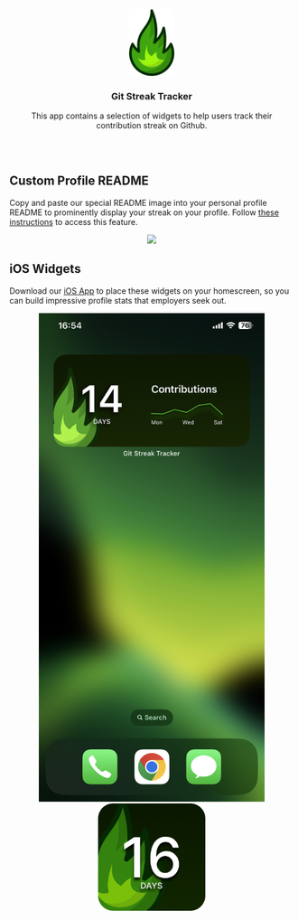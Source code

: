 <div align="center">
  <img src="assets/logo.svg" width="80">
  <h3 align="center">
    Git Streak Tracker
  </h3>
  <p align="center">
    This app contains a selection of widgets to help users track their contribution streak on Github.
  </p>
</div>

</br>

</br>

## Custom Profile README
Copy and paste our special README image into your personal profile README to prominently display your streak on your profile.
Follow [these instructions]() to access this feature.

<p align="center">
  <img src="https://d3frb2mbny706b.cloudfront.net/gibsonbailey" width="600">
</p>

## iOS Widgets
Download our [iOS App]() to place these widgets on your homescreen, so you can build impressive profile stats that employers seek out.

<p align="center">
  <img src="assets/screenshot-large.jpeg" width="400">
  <img src="assets/widget_small.png" width="190">
</p>

